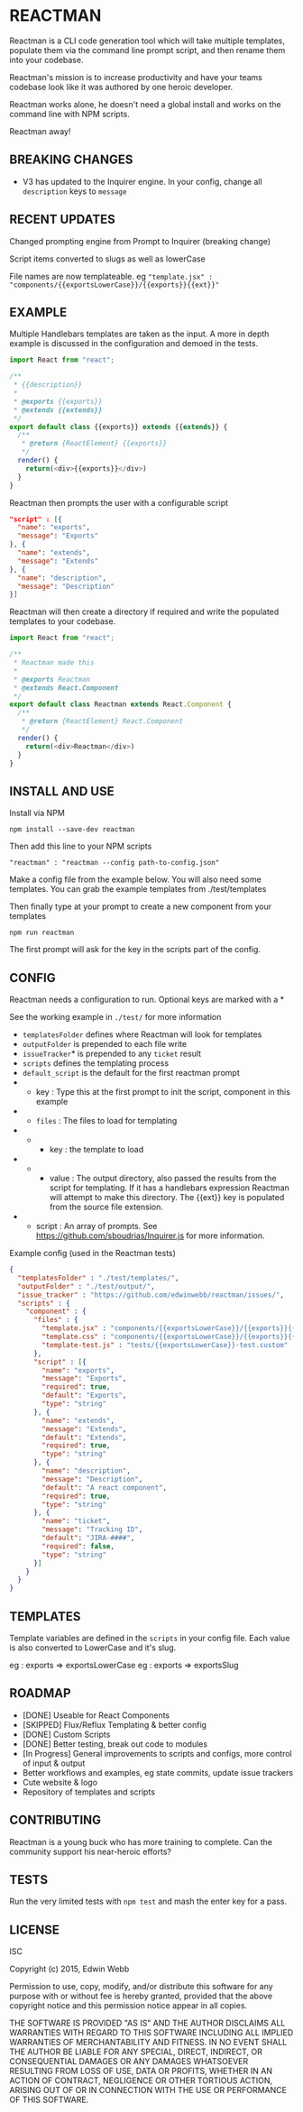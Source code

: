 REACTMAN
========
Reactman is a CLI code generation tool which will take multiple templates,
populate them via the command line prompt script, and then rename them into your
codebase.

Reactman's mission is to increase productivity and have your teams codebase
look like it was authored by one heroic developer.

Reactman works alone, he doesn't need a global install and works on the
command line with NPM scripts.

Reactman away!

BREAKING CHANGES
----------------
* V3 has updated to the Inquirer engine. In your config, change all `description`
keys to `message`

RECENT UPDATES
--------------
Changed prompting engine from Prompt to Inquirer (breaking change)

Script items converted to slugs as well as lowerCase

File names are now templateable. eg
`"template.jsx" : "components/{{exportsLowerCase}}/{{exports}}{{ext}}"`

EXAMPLE
-------

Multiple Handlebars templates are taken as the input. A more in depth example is
discussed in the configuration and demoed in the tests.

```javascript
import React from "react";

/**
 * {{description}}
 *
 * @exports {{exports}}
 * @extends {{extends}}
 */
export default class {{exports}} extends {{extends}} {
  /**
   * @return {ReactElement} {{exports}}
   */
  render() {
    return(<div>{{exports}}</div>)
  }
}
```

Reactman then prompts the user with a configurable script

```json
"script" : [{
  "name": "exports",
  "message": "Exports"
}, {
  "name": "extends",
  "message": "Extends"
}, {
  "name": "description",
  "message": "Description"
}]
```

Reactman will then create a directory if required and write the populated
templates to your codebase.

```javascript
import React from "react";

/**
 * Reactman made this
 *
 * @exports Reactman
 * @extends React.Component
 */
export default class Reactman extends React.Component {
  /**
   * @return {ReactElement} React.Component
   */
  render() {
    return(<div>Reactman</div>)
  }
}
```


INSTALL AND USE
---------------

Install via NPM

`npm install --save-dev reactman`

Then add this line to your NPM scripts

`
"reactman" : "reactman --config path-to-config.json"
`

Make a config file from the example below. You will also need some templates.
You can grab the example templates from ./test/templates

Then finally type at your prompt to create a new component from your templates

`
npm run reactman
`

The first prompt will ask for the key in the scripts part of the config.

CONFIG
------
Reactman needs a configuration to run. Optional keys are marked with a *

See the working example in `./test/` for more information

* `templatesFolder` defines where Reactman will look for templates
* `outputFolder` is prepended to each file write
* `issueTracker`* is prepended to any `ticket` result
* `scripts` defines the templating process
* `default_script` is the default for the first reactman prompt
* * key : Type this at the first prompt to init the script, component in this
example
* * `files` : The files to load for templating
* * * key : the template to load
* * * value : The output directory, also passed the results from the script for
templating. If it has a handlebars expression Reactman will attempt to make this
directory. The {{ext}} key is populated from the source file extension.
* * script : An array of prompts. See https://github.com/sboudrias/Inquirer.js for
more information.

Example config (used in the Reactman tests)

```json
{
  "templatesFolder" : "./test/templates/",
  "outputFolder" : "./test/output/",
  "issue_tracker" : "https://github.com/edwinwebb/reactman/issues/",
  "scripts" : {
    "component" : {
      "files" : {
        "template.jsx" : "components/{{exportsLowerCase}}/{{exports}}{{ext}}",
        "template.css" : "components/{{exportsLowerCase}}/{{exports}}{{ext}}",
        "template-test.js" : "tests/{{exportsLowerCase}}-test.custom"
      },
      "script" : [{
        "name": "exports",
        "message": "Exports",
        "required": true,
        "default": "Exports",
        "type": "string"
      }, {
        "name": "extends",
        "message": "Extends",
        "default": "Extends",
        "required": true,
        "type": "string"
      }, {
        "name": "description",
        "message": "Description",
        "default": "A react component",
        "required": true,
        "type": "string"
      }, {
        "name": "ticket",
        "message": "Tracking ID",
        "default": "JIRA-####",
        "required": false,
        "type": "string"
      }]
    }
  }
}

```

TEMPLATES
------
Template variables are defined in the `scripts` in your config file. Each value
is also converted to LowerCase and it's slug.

eg : exports => exportsLowerCase
eg : exports => exportsSlug

ROADMAP
-------
* [DONE] Useable for React Components
* [SKIPPED] Flux/Reflux Templating & better config
* [DONE] Custom Scripts
* [DONE] Better testing, break out code to modules
* [In Progress] General improvements to scripts and configs, more control of input & output
* Better workflows and examples, eg state commits, update issue trackers
* Cute website & logo
* Repository of templates and scripts

CONTRIBUTING
------------
Reactman is a young buck who has more training to complete. Can the community
support his near-heroic efforts?

TESTS
-----
Run the very limited tests with `npm test` and mash the enter key for a pass.

LICENSE
------
ISC

Copyright (c) 2015, Edwin Webb

Permission to use, copy, modify, and/or distribute this software for any purpose with or without fee is hereby granted, provided that the above copyright notice and this permission notice appear in all copies.

THE SOFTWARE IS PROVIDED "AS IS" AND THE AUTHOR DISCLAIMS ALL WARRANTIES WITH REGARD TO THIS SOFTWARE INCLUDING ALL IMPLIED WARRANTIES OF MERCHANTABILITY AND FITNESS. IN NO EVENT SHALL THE AUTHOR BE LIABLE FOR ANY SPECIAL, DIRECT, INDIRECT, OR CONSEQUENTIAL DAMAGES OR ANY DAMAGES WHATSOEVER RESULTING FROM LOSS OF USE, DATA OR PROFITS, WHETHER IN AN ACTION OF CONTRACT, NEGLIGENCE OR OTHER TORTIOUS ACTION, ARISING OUT OF OR IN CONNECTION WITH THE USE OR PERFORMANCE OF THIS SOFTWARE.
